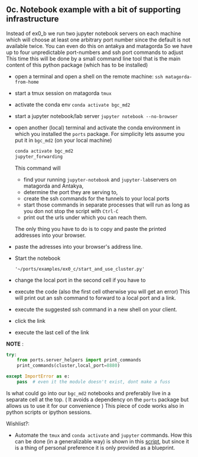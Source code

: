 ## 0c. Notebook example with a bit of supporting infrastructure
Instead of ex0_b we run two jupyter notebook servers on each machine which will choose at least
one arbitrary port number since the default is not available twice.
You can even do this on antakya and matagorda
So we have up to four unpredictable port-numbers and  ssh port commands to adjust
This time this will be done by a small command line tool that is the main content of this
python package (which has to be installed)

* open a terminal and open a shell on the remote machine:
  ```ssh matagorda-from-home```
* start a tmux session on matagorda
  ``` tmux ```
* activate the conda env
  `conda activate bgc_md2`
* start a jupyter notebook/lab server
  ```jupyter notebook --no-browser```
* open another (local) terminal and
  activate the conda environment in which you installed the `ports` package.
  For simplicity lets assume you  put it in  `bgc_md2` (on your local machine)
  ```bash
  conda activate bgc_md2
  jupyter_forwarding
  ```
  This command will
  * find your running `jupyter-notebook` and `jupyter-lab`servers on matagorda and Antakya,
  * determine the port they are serving to,
  * create the ssh commands for the tunnels to your local ports
  * start those commands in separate processes that will run as long
    as you don not  stop the script with `Ctrl-C`
  * print out the urls under which you can reach them.

  The only thing you have to do is to copy and paste the printed addresses into your browser.

* paste the adresses into your browser's address line.


* Start the notebook  
  ```
  '~/ports/examples/ex0_c/start_and_use_cluster.py'
  ```
* change the local port in the second cell if you have to
* execute the code (also the first cell otherwise you will get an error)
  This will print out an ssh command to forward to a local port
  and a link.

* execute the suggested ssh command in a new shell on your client.
* click the link
* execute the last cell of the link


**NOTE** :
```python
try:
    from ports.server_helpers import print_commands
    print_commands(cluster,local_port=8880)

except ImportError as e:
    pass  # even it the module doesn't exist, dont make a fuss
```
Is what could go into our `bgc_md2` notebooks and preferably live in a separate
cell at the top.  ( It avoids a dependency on the `ports` package but allows us to use it for our convenience )
This piece of code works also in python scripts or ipython sessions.







Wishlist?:
  * Automate the `tmux` and `conda activate` and `jupyter` commands.
  How this can be done (in a generalizable way) is shown in this [script](send_keys_quoted.sh), but since it
  is a thing of personal preference it is only provided as a blueprint.
